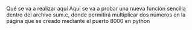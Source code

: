 Qué se va a realizar aquí
Aquí se va a probar una nueva función sencilla dentro del
archivo sum.c, donde permitirá multiplicar dos números en la página que se creado
mediante el puerto 8000 en python
